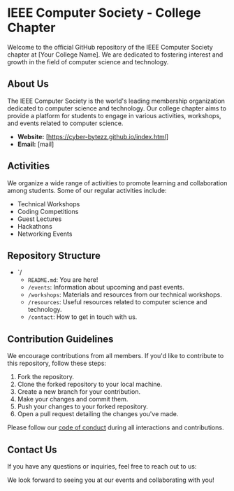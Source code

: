 # IEEE Computer Society - College Chapter


Welcome to the official GitHub repository of the IEEE Computer Society chapter at [Your College Name]. We are dedicated to fostering interest and growth in the field of computer science and technology.

## About Us

The IEEE Computer Society is the world's leading membership organization dedicated to computer science and technology. Our college chapter aims to provide a platform for students to engage in various activities, workshops, and events related to computer science.

- **Website:** [https://cyber-bytezz.github.io/index.html]
- **Email:** [mail]

## Activities

We organize a wide range of activities to promote learning and collaboration among students. Some of our regular activities include:

- Technical Workshops
- Coding Competitions
- Guest Lectures
- Hackathons
- Networking Events


## Repository Structure

- `/
  - `README.md`: You are here!
  - `/events`: Information about upcoming and past events.
  - `/workshops`: Materials and resources from our technical workshops.
  - `/resources`: Useful resources related to computer science and technology.
  - `/contact`: How to get in touch with us.

## Contribution Guidelines

We encourage contributions from all members. If you'd like to contribute to this repository, follow these steps:

1. Fork the repository.
2. Clone the forked repository to your local machine.
3. Create a new branch for your contribution.
4. Make your changes and commit them.
5. Push your changes to your forked repository.
6. Open a pull request detailing the changes you've made.

Please follow our [code of conduct](link_to_code_of_conduct) during all interactions and contributions.

## Contact Us

If you have any questions or inquiries, feel free to reach out to us:

We look forward to seeing you at our events and collaborating with you!

